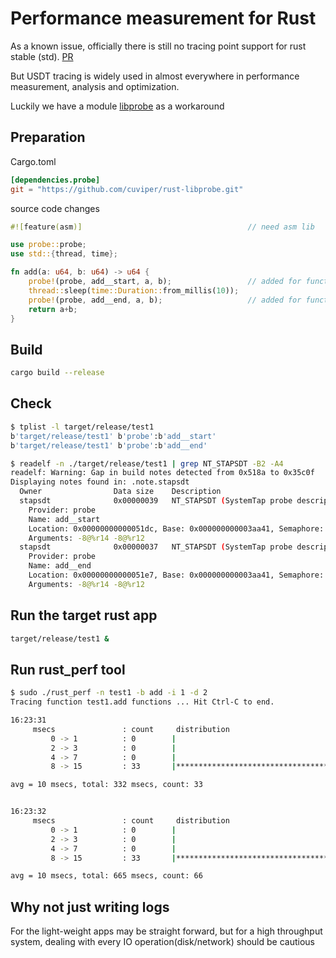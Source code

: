 # Performance measurement for Rust

As a known issue, officially there is still no tracing point support for rust stable (std). [PR](https://github.com/rust-lang/rust/pull/14031)

But USDT tracing is widely used in almost everywhere in performance measurement, analysis and optimization.

Luckily we have a module [libprobe](https://github.com/cuviper/rust-libprobe) as a workaround

## Preparation

Cargo.toml

```toml
[dependencies.probe]
git = "https://github.com/cuviper/rust-libprobe.git"
```
source code changes
```rust
#![feature(asm)]                                     // need asm lib

use probe::probe;
use std::{thread, time};

fn add(a: u64, b: u64) -> u64 {
    probe!(probe, add__start, a, b);                 // added for function entry
    thread::sleep(time::Duration::from_millis(10));
    probe!(probe, add__end, a, b);                   // added for function exit
    return a+b;
}
```

## Build

```bash
cargo build --release
```

## Check

```bash
$ tplist -l target/release/test1
b'target/release/test1' b'probe':b'add__start'
b'target/release/test1' b'probe':b'add__end'

$ readelf -n ./target/release/test1 | grep NT_STAPSDT -B2 -A4
readelf: Warning: Gap in build notes detected from 0x518a to 0x35c0f
Displaying notes found in: .note.stapsdt
  Owner                Data size 	Description
  stapsdt              0x00000039	NT_STAPSDT (SystemTap probe descriptors)
    Provider: probe
    Name: add__start
    Location: 0x00000000000051dc, Base: 0x000000000003aa41, Semaphore: 0x0000000000000000
    Arguments: -8@%r14 -8@%r12
  stapsdt              0x00000037	NT_STAPSDT (SystemTap probe descriptors)
    Provider: probe
    Name: add__end
    Location: 0x00000000000051e7, Base: 0x000000000003aa41, Semaphore: 0x0000000000000000
    Arguments: -8@%r14 -8@%r12

```


## Run the target rust app

```bash
target/release/test1 &
```

## Run rust_perf tool

```bash
$ sudo ./rust_perf -n test1 -b add -i 1 -d 2 
Tracing function test1.add functions ... Hit Ctrl-C to end.

16:23:31
     msecs               : count     distribution
         0 -> 1          : 0        |                                        |
         2 -> 3          : 0        |                                        |
         4 -> 7          : 0        |                                        |
         8 -> 15         : 33       |****************************************|

avg = 10 msecs, total: 332 msecs, count: 33


16:23:32
     msecs               : count     distribution
         0 -> 1          : 0        |                                        |
         2 -> 3          : 0        |                                        |
         4 -> 7          : 0        |                                        |
         8 -> 15         : 33       |****************************************|

avg = 10 msecs, total: 665 msecs, count: 66


```
## Why not just writing logs

For the light-weight apps may be straight forward, but for a high throughput system, dealing with every IO operation(disk/network) should be cautious
